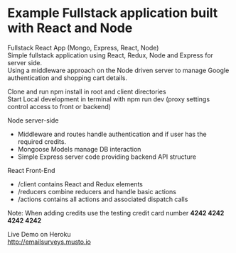 # Example Fullstack application built with React and Node
Fullstack React App (Mongo, Express, React, Node)  
Simple fullstack application using React, Redux, Node and Express for server side.  
Using a middleware approach on the Node driven server to manage Google authentication and shopping cart details.

Clone and run npm install in root and client directories  
Start Local development in terminal with npm run dev (proxy settings control access to front or backend)

Node server-side 
 * Middleware and routes handle authentication and if user has the required credits.
 * Mongoose Models manage DB interaction
 * Simple Express server code providing backend API structure
 
 React Front-End  
 * /client contains React and Redux elements
 * /reducers combine reducers and handle basic actions
 * /actions contains all actions and associated dispatch calls

Note: When adding credits use the testing credit card number **4242 4242 4242 4242**

Live Demo on Heroku  
http://emailsurveys.musto.io
